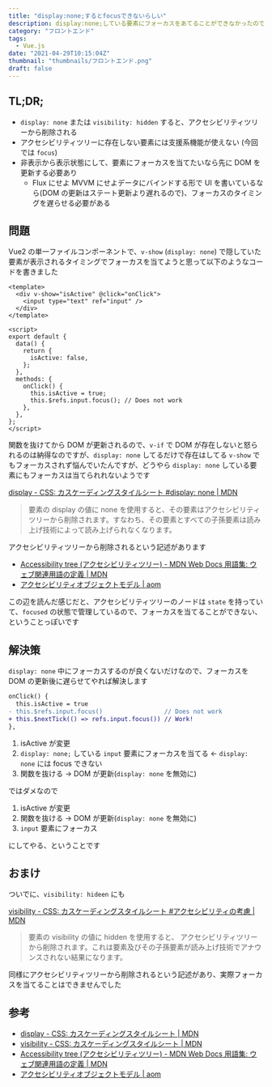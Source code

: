 ```yaml
---
title: "display:none;するとfocusできないらしい"
description: display:none;している要素にフォーカスをあてることができなかったので、調べた。
category: "フロントエンド"
tags:
  - Vue.js
date: "2021-04-29T10:15:04Z"
thumbnail: "thumbnails/フロントエンド.png"
draft: false
---
```


## TL;DR;

- `display: none` または `visibility: hidden` すると、アクセシビリティツリーから削除される
- アクセシビリティツリーに存在しない要素には支援系機能が使えない (今回では `focus`)
- 非表示から表示状態にして、要素にフォーカスを当てたいなら先に DOM を更新する必要あり
  - Flux にせよ MVVM にせよデータにバインドする形で UI を書いているなら(DOM の更新はステート更新より遅れるので)、フォーカスのタイミングを遅らせる必要がある

## 問題

Vue2 の単一ファイルコンポーネントで、`v-show` (`display: none`) で隠していた要素が表示されるタイミングでフォーカスを当てようと思って以下のようなコードを書きました

```markup
<template>
  <div v-show="isActive" @click="onClick">
    <input type="text" ref="input" />
  </div>
</template>

<script>
export default {
  data() {
    return {
      isActive: false,
    };
  },
  methods: {
    onClick() {
      this.isActive = true;
      this.$refs.input.focus(); // Does not work
    },
  },
};
</script>
```

関数を抜けてから DOM が更新されるので、`v-if` で DOM が存在しないと怒られるのは納得なのですが、`display: none` してるだけで存在はしてる `v-show` でもフォーカスされず悩んでいたんですが、どうやら `display: none` している要素にもフォーカスは当てられれないようです

[display - CSS: カスケーディングスタイルシート #display: none \| MDN](https://developer.mozilla.org/ja/docs/Web/CSS/display#display_none)

> 要素の display の値に none を使用すると、その要素はアクセシビリティツリーから削除されます。すなわち、その要素とすべての子孫要素は読み上げ技術によって読み上げられなくなります。

アクセシビリティツリーから削除されるという記述があります

- [Accessibility tree (アクセシビリティツリー) - MDN Web Docs 用語集: ウェブ関連用語の定義 \| MDN](https://developer.mozilla.org/ja/docs/Glossary/Accessibility_tree)
- [アクセシビリティオブジェクトモデル \| aom](https://masup9.github.io/aom/explainer.html)

この辺を読んだ感じだと、アクセシビリティツリーのノードは `state` を持っていて、`focused` の状態で管理しているので、フォーカスを当てることができない、ということっぽいです

## 解決策

`display: none` 中にフォーカスするのが良くないだけなので、フォーカスを DOM の更新後に遅らせてやれば解決します

```diff
onClick() {
  this.isActive = true
- this.$refs.input.focus()                 // Does not work
+ this.$nextTick(() => refs.input.focus()) // Work!
},
```

1. isActive が変更
2. `display: none;` している `input` 要素にフォーカスを当てる ← `display: none` には focus できない
3. 関数を抜ける → DOM が更新(`display: none` を無効に)

ではダメなので

1. isActive が変更
2. 関数を抜ける → DOM が更新(`display: none` を無効に)
3. `input` 要素にフォーカス

にしてやる、ということです

## おまけ

ついでに、`visibility: hideen` にも

[visibility - CSS: カスケーディングスタイルシート #アクセシビリティの考慮 \| MDN](https://developer.mozilla.org/ja/docs/Web/CSS/visibility#accessibility_concerns)

> 要素の visibility の値に hidden を使用すると、 アクセシビリティツリーから削除されます。これは要素及びその子孫要素が読み上げ技術でアナウンスされない結果になります。

同様にアクセシビリティツリーから削除されるという記述があり、実際フォーカスを当てることはできませんでした

## 参考

- [display - CSS: カスケーディングスタイルシート \| MDN](https://developer.mozilla.org/ja/docs/Web/CSS/display)
- [visibility - CSS: カスケーディングスタイルシート \| MDN](https://developer.mozilla.org/ja/docs/Web/CSS/visibility)
- [Accessibility tree (アクセシビリティツリー) - MDN Web Docs 用語集: ウェブ関連用語の定義 \| MDN](https://developer.mozilla.org/ja/docs/Glossary/Accessibility_tree)
- [アクセシビリティオブジェクトモデル \| aom](https://masup9.github.io/aom/explainer.html)
